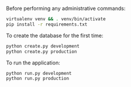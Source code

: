 Before performing any administrative commands:
```bash
virtualenv venv && . venv/bin/activate
pip install -r requirements.txt
```

To create the database for the first time:
```bash
python create.py development
python create.py production
```

To run the application:
```bash
python run.py development
python run.py production
```
